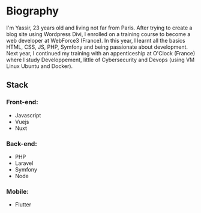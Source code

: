# Biography

I'm Yassir, 23 years old and living not far from Paris.
After trying to create a blog site using Wordpress Divi, I enrolled on a training course to become a web developer at WebForce3 (France). In this year, I learnt all the basics HTML, CSS, JS, PHP, Symfony and being passionate about development.
Next year, I continued my training with an appenticeship at O'Clock (France) where I study Developpement, little of Cybersecurity and Devops (using VM Linux Ubuntu and Docker).

## Stack

### Front-end:

- Javascript
- Vuejs
- Nuxt

### Back-end:

- PHP
- Laravel
- Symfony
- Node

### Mobile:

- Flutter
